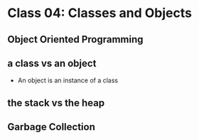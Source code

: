 # Class 04: Classes and Objects

##  Object Oriented Programming

##  a class vs an object
* An object is an instance of a class

## the stack vs the heap

## Garbage Collection